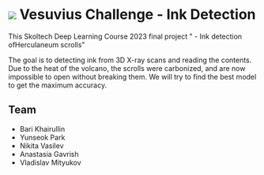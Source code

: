 #  ![](https://img.shields.io/badge/Kaggle-035a7d?style=for-the-badge&logo=kaggle&logoColor=white) Vesuvius Challenge - Ink Detection 


This Skoltech Deep Learning Course 2023 final project " - Ink detection ofHerculaneum scrolls"

The goal is to detecting ink from 3D X-ray scans and reading the contents.
Due to the heat of the volcano, the scrolls were carbonized, and are now impossible to open without breaking them.
We will try to find the best model to get the maximum accuracy.

## Team

+ Bari Khairullin
+ Yunseok Park
+ Nikita Vasilev
+ Anastasia Gavrish
+ Vladislav Mityukov
